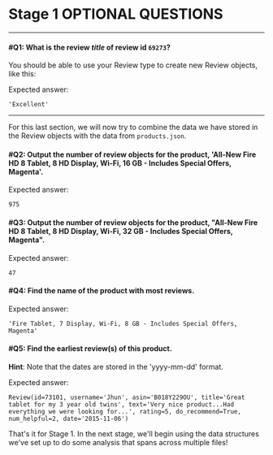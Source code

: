 # Stage 1 OPTIONAL QUESTIONS

----

#### #Q1: What is the review *title* of review id `69273`?

You should be able to use your Review type to create new Review objects, like this:

Expected answer:
```
'Excellent'
```
----

For this last section, we will now try to combine the data we have stored in the Review objects with the data from `products.json`.

#### #Q2: Output the number of review objects for the product, 'All-New Fire HD 8 Tablet, 8 HD Display, Wi-Fi, 16 GB - Includes Special Offers, Magenta'.

Expected answer:
```
975
```
#### #Q3: Output the number of review objects for the product, "All-New Fire HD 8 Tablet, 8 HD Display, Wi-Fi, 32 GB - Includes Special Offers, Magenta".

Expected answer:
```
47
```

#### #Q4: Find the name of the product with most reviews.

Expected answer:
```
'Fire Tablet, 7 Display, Wi-Fi, 8 GB - Includes Special Offers, Magenta'
```
#### #Q5: Find the earliest review(s) of this product.

**Hint**: Note that the dates are stored in the 'yyyy-mm-dd' format.

Expected answer:
```
Review(id=73101, username='Jhun', asin='B018Y229OU', title='Great tablet for my 3 year old twins', text='Very nice product...Had everything we were looking for...', rating=5, do_recommend=True, num_helpful=2, date='2015-11-06')

```

That's it for Stage 1. In the next stage, we'll begin using the data
structures we've set up to do some analysis that spans across multiple
files!
